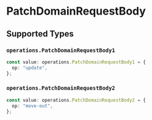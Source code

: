 # PatchDomainRequestBody


## Supported Types

### `operations.PatchDomainRequestBody1`

```typescript
const value: operations.PatchDomainRequestBody1 = {
  op: "update",
};
```

### `operations.PatchDomainRequestBody2`

```typescript
const value: operations.PatchDomainRequestBody2 = {
  op: "move-out",
};
```

